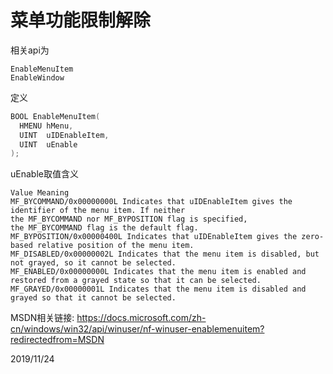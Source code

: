 # 菜单功能限制解除

相关api为  
```
EnableMenuItem
EnableWindow
```

定义  
```c
BOOL EnableMenuItem(
  HMENU hMenu,
  UINT  uIDEnableItem,
  UINT  uEnable
);
```

uEnable取值含义  
```
Value Meaning
MF_BYCOMMAND/0x00000000L Indicates that uIDEnableItem gives the identifier of the menu item. If neither the MF_BYCOMMAND nor MF_BYPOSITION flag is specified, the MF_BYCOMMAND flag is the default flag.
MF_BYPOSITION/0x00000400L Indicates that uIDEnableItem gives the zero-based relative position of the menu item.
MF_DISABLED/0x00000002L Indicates that the menu item is disabled, but not grayed, so it cannot be selected.
MF_ENABLED/0x00000000L Indicates that the menu item is enabled and restored from a grayed state so that it can be selected.
MF_GRAYED/0x00000001L Indicates that the menu item is disabled and grayed so that it cannot be selected.
```

MSDN相关链接: https://docs.microsoft.com/zh-cn/windows/win32/api/winuser/nf-winuser-enablemenuitem?redirectedfrom=MSDN  


2019/11/24  
